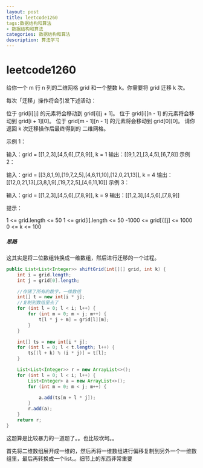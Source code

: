 ```yaml
---
layout: post
title: leetcode1260
tags:数据结构和算法
- 数据结构和算法
categories: 数据结构和算法
description: 算法学习
---
```

# leetcode1260

给你一个 m 行 n 列的二维网格 grid 和一个整数 k。你需要将 grid 迁移 k 次。

每次「迁移」操作将会引发下述活动：

位于 grid[i][j] 的元素将会移动到 grid[i][j + 1]。
位于 grid[i][n - 1] 的元素将会移动到 grid[i + 1][0]。
位于 grid[m - 1][n - 1] 的元素将会移动到 grid[0][0]。
请你返回 k 次迁移操作后最终得到的 二维网格。

 

示例 1：



输入：grid = [[1,2,3],[4,5,6],[7,8,9]], k = 1
输出：[[9,1,2],[3,4,5],[6,7,8]]
示例 2：



输入：grid = [[3,8,1,9],[19,7,2,5],[4,6,11,10],[12,0,21,13]], k = 4
输出：[[12,0,21,13],[3,8,1,9],[19,7,2,5],[4,6,11,10]]
示例 3：

输入：grid = [[1,2,3],[4,5,6],[7,8,9]], k = 9
输出：[[1,2,3],[4,5,6],[7,8,9]]


提示：

1 <= grid.length <= 50
1 <= grid[i].length <= 50
-1000 <= grid[i][j] <= 1000
0 <= k <= 100



##### 思路

这其实是将二位数组转换成一维数组，然后进行迁移的一个过程。



```java
public List<List<Integer>> shiftGrid(int[][] grid, int k) {
    int i = grid.length;
    int j = grid[0].length;

    //存储了所有的数字，一维数组
    int[] t = new int[i * j];
    //复制到数组里去了
    for (int l = 0; l < i; l++) {
        for (int m = 0; m < j; m++) {
            t[l * j + m] = grid[l][m];
        }
    }

    int[] ts = new int[i * j];
    for (int l = 0; l < t.length; l++) {
        ts[(l + k) % (i * j)] = t[l];
    }

    List<List<Integer>> r = new ArrayList<>();
    for (int l = 0; l < i; l++) {
        List<Integer> a = new ArrayList<>();
        for (int m = 0; m < j; m++) {

            a.add(ts[m + l * j]);
        }
        r.add(a);
    }
    return r;
}
```

这题算是比较暴力的一道题了。。也比较坎坷。。

首先将二维数组展开成一维的，然后再将一维数组进行偏移复制到另外一个一维数组里，最后再转换成一个list。。细节上的东西非常重要